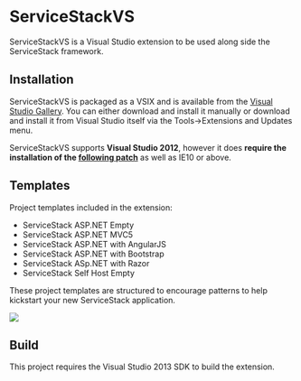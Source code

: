 ServiceStackVS
==========

ServiceStackVS is a Visual Studio extension to be used along side the ServiceStack framework.

Installation
------------
ServiceStackVS is packaged as a VSIX and is available from the [Visual Studio Gallery](http://visualstudiogallery.msdn.microsoft.com/5bd40817-0986-444d-a77d-482e43a48da7). You can either download and install it manually or download and install it from Visual Studio itself via the Tools->Extensions and Updates menu.

ServiceStackVS supports **Visual Studio 2012**, however it does **require the installation of the [following patch](http://www.microsoft.com/en-au/download/details.aspx?id=40764)** as well as IE10 or above.

Templates
---------

Project templates included in the extension:

- ServiceStack ASP.NET Empty
- ServiceStack ASP.NET MVC5
- ServiceStack ASP.NET with AngularJS
- ServiceStack ASP.NET with Bootstrap
- ServiceStack ASp.NET with Razor
- ServiceStack Self Host Empty

These project templates are structured to encourage patterns to help kickstart your new ServiceStack application.

![](https://raw.githubusercontent.com/ServiceStack/ServiceStackVS/master/servicestackvs-templates.gif)

Build
-----
This project requires the Visual Studio 2013 SDK to build the extension.
